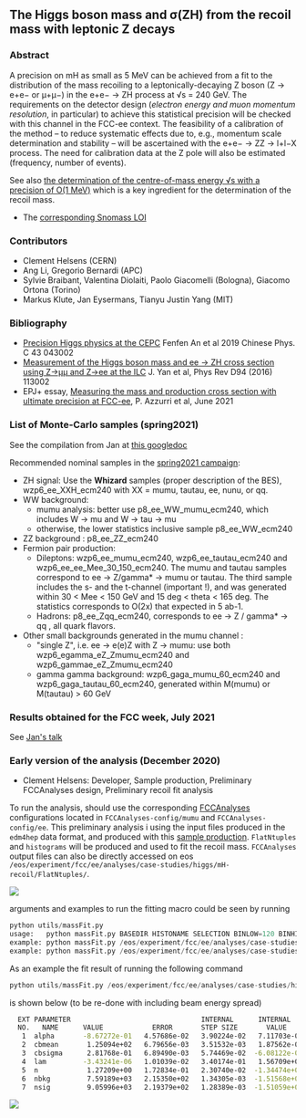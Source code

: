 ## The Higgs boson mass and σ(ZH) from the recoil mass with leptonic Z decays

### Abstract

A precision on mH as small as 5 MeV can be achieved from a fit to the distribution of the mass recoiling to 
a leptonically-decaying Z boson (Z → e+e− or μ+μ−) in the e+e− → ZH process at √s = 240 GeV. 
The requirements on the detector design (*electron energy and muon momentum resolution*, in particular) to achieve this statistical precision will be checked with this channel in the FCC-ee context. The feasibility of a calibration of the method – to reduce systematic effects due to, e.g., momentum scale determination and stability – will be ascertained with the e+e− → ZZ → l+l−X process. 
The need for calibration data at the Z pole will also be estimated (frequency, number of events).


See also [the determination of the centre-of-mass energy √s with a precision of O(1 MeV)](../../ww/radiativereturn/README.md) which is a key ingredient
for the determination of the recoil mass.


- The [corresponding Snomass LOI](https://indico.cern.ch/event/951830/contributions/3999001/attachments/2095109/3521327/HiggsParams_SNOWMASS21-EF1_EF0_Patrick_Janot-169.pdf)


### Contributors
- Clement Helsens (CERN)
- Ang Li, Gregorio Bernardi (APC)
- Sylvie Braibant, Valentina Diolaiti, Paolo Giacomelli (Bologna), Giacomo Ortona (Torino)
- Markus Klute, Jan Eysermans, Tianyu Justin Yang (MIT)

### Bibliography

- [Precision Higgs physics at the CEPC](https://iopscience.iop.org/article/10.1088/1674-1137/43/4/043002) Fenfen An et al 2019 Chinese Phys. C 43 043002
- [Measurement of the Higgs boson mass and ee → ZH cross section using Z→μμ and Z→ee at the ILC](https://arxiv.org/abs/1604.07524) J. Yan et al, Phys Rev D94 (2016) 113002
- EPJ+ essay, [Measuring the mass and production cross section with ultimate precision at FCC-ee](https://arxiv.org/abs/2106.15438), P. Azzurri et al, June 2021

### List of Monte-Carlo samples (spring2021)

See  the compilation from Jan at [this googledoc](https://docs.google.com/spreadsheets/d/1W33UhfJbTILDkeN9ovl2Hcs32DTpSB7v0T0xsQzWPNw/edit#gid=0)

Recommended nominal samples in the [spring2021 campaign](https://fcc-physics-events.web.cern.ch/FCCee/spring2021/Delphesevents_IDEA.php):
  - ZH signal: Use the **Whizard** samples (proper description of the BES), wzp6\_ee\_XXH\_ecm240 with XX = mumu, tautau, ee, nunu, or qq.
  - WW background:
    - mumu analysis: better use p8\_ee\_WW\_mumu\_ecm240, which includes W -> mu and W -> tau -> mu
    - otherwise, the lower statistics inclusive sample p8\_ee\_WW\_ecm240
  - ZZ background : p8\_ee\_ZZ\_ecm240
  - Fermion pair production: 
    - Dileptons: wzp6\_ee\_mumu\_ecm240, wzp6\_ee\_tautau\_ecm240 and wzp6\_ee\_ee\_Mee\_30\_150\_ecm240. The mumu and tautau samples correspond to ee -> Z/gamma\* -> mumu or tautau. The third sample includes the s- and the t-channel (important !), and was generated within 30 < Mee < 150 GeV and 15 deg < theta < 165 deg. The statistics corresponds to O(2x) that expected in 5 ab-1.
    - Hadrons: p8\_ee\_Zqq\_ecm240, corresponds to ee -> Z / gamma\* -> qq , all quark flavors.
  - Other small backgrounds generated in the mumu channel :
    - "single Z", i.e. ee -> e(e)Z with Z -> mumu: use both wzp6\_egamma\_eZ\_Zmumu\_ecm240 and wzp6\_gammae\_eZ\_Zmumu\_ecm240
    - gamma gamma background: wzp6\_gaga\_mumu\_60\_ecm240 and wzp6\_gaga\_tautau\_60\_ecm240, generated within M(mumu) or M(tautau) > 60 GeV

### Results obtained for the FCC week, July 2021

See [Jan's talk](https://indico.cern.ch/event/995850/contributions/4415989/attachments/2272945/3860610/ZHRecoilAnalysis_FCCWeek_29062021.pdf)

 
### Early version of the analysis (December 2020)
- Clement Helsens: Developer, Sample production, Preliminary FCCAnalyses design, Preliminary recoil fit analysis

To run the analysis, should use the corresponding [FCCAnalyses](https://github.com/HEP-FCC/FCCAnalyses/tree/master/) configurations located in ```FCCAnalyses-config/mumu``` and ```FCCAnalyses-config/ee```. This preliminary analysis i using the input files produced in the ```edm4hep``` data format, and produced with this [sample production](http://fcc-physics-events.web.cern.ch/fcc-physics-events/Delphesevents_fccee_tmp.php). ```FlatNtuples``` and ```histograms``` will be produced and used to fit the recoil mass. ```FCCAnalyses``` output files can also be directly accessed on eos ```/eos/experiment/fcc/ee/analyses/case-studies/higgs/mH-recoil/FlatNtuples/```.

![](images/leptonic_recoil_m_ZH_sel1_stack_lin.png?raw=true)


arguments and examples to run the fitting macro could be seen by running
```python
python utils/massFit.py
usage:   python massFit.py BASEDIR HISTONAME SELECTION BINLOW=120 BINHIGH=140
example: python massFit.py /eos/experiment/fcc/ee/analyses/case-studies/higgs/mH-recoil/FlatNtuples/ZH_Zee/ leptonic_recoil_m_zoom3 sel1
example: python massFit.py /eos/experiment/fcc/ee/analyses/case-studies/higgs/mH-recoil/FlatNtuples/ZH_Zmumu/ leptonic_recoil_m_zoom4 sel0 122 128
```


As an example the fit result of running the following command 
```python
python utils/massFit.py /eos/experiment/fcc/ee/analyses/case-studies/higgs/mH-recoil/FlatNtuples/ZH_Zee/ leptonic_recoil_m_zoom4 sel1 123 127:
```

is shown below (to be re-done with including beam energy spread)

```bash
  EXT PARAMETER                                INTERNAL      INTERNAL  
  NO.   NAME      VALUE            ERROR       STEP SIZE       VALUE   
   1  alpha       -8.67272e-01   4.57686e-02   3.90224e-02   7.11703e-01
   2  cbmean       1.25094e+02   6.79656e-03   3.51532e-03   1.87562e-02
   3  cbsigma      2.81768e-01   6.89490e-03   5.74469e-02  -6.08122e-02
   4  lam         -3.43241e-06   1.01039e-02   3.40174e-01   1.56709e+00
   5  n            1.27209e+00   1.72834e-01   2.30740e-02  -1.34474e+00
   6  nbkg         7.59189e+03   2.15350e+02   1.34305e-03  -1.51568e+00
   7  nsig         9.05996e+03   2.19379e+02   1.28389e-03  -1.51059e+00
```

![](images/fitResult.png?raw=true)






